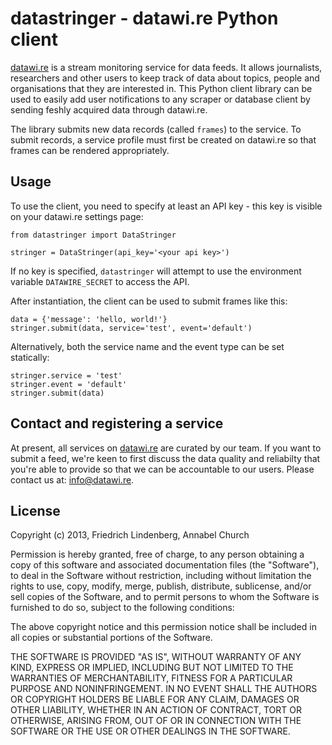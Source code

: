 datastringer - datawi.re Python client
======================================

[datawi.re](http://datawi.re) is a stream monitoring service for data feeds.
It allows journalists, researchers and other users to keep track of data about 
topics, people and organisations that they are interested in. This Python
client library can be used to easily add user notifications to any scraper
or database client by sending feshly acquired data through datawi.re.

The library submits new data records (called ``frames``) to the service. To
submit records, a service profile must first be created on datawi.re so that 
frames can be rendered appropriately.


Usage
-----

To use the client, you need to specify at least an API key - this key is
visible on your datawi.re settings page:

    from datastringer import DataStringer

    stringer = DataStringer(api_key='<your api key>')

If no key is specified, ``datastringer`` will attempt to use the environment 
variable ``DATAWIRE_SECRET`` to access the API. 

After instantiation, the client can be used to submit frames like this:

    data = {'message': 'hello, world!'}
    stringer.submit(data, service='test', event='default')

Alternatively, both the service name and the event type can be set statically:

    stringer.service = 'test'
    stringer.event = 'default'
    stringer.submit(data)


Contact and registering a service
---------------------------------

At present, all services on [datawi.re](http://datawi.re) are curated by our
team. If you want to submit a feed, we're keen to first discuss the data
quality and reliabilty that you're able to provide so that we can be 
accountable to our users. Please contact us at: info@datawi.re.


License
-------

Copyright (c) 2013, Friedrich Lindenberg, Annabel Church

Permission is hereby granted, free of charge, to any person obtaining a
copy of this software and associated documentation files (the
"Software"), to deal in the Software without restriction, including
without limitation the rights to use, copy, modify, merge, publish,
distribute, sublicense, and/or sell copies of the Software, and to
permit persons to whom the Software is furnished to do so, subject to
the following conditions:

The above copyright notice and this permission notice shall be included
in all copies or substantial portions of the Software.

THE SOFTWARE IS PROVIDED "AS IS", WITHOUT WARRANTY OF ANY KIND, EXPRESS
OR IMPLIED, INCLUDING BUT NOT LIMITED TO THE WARRANTIES OF
MERCHANTABILITY, FITNESS FOR A PARTICULAR PURPOSE AND NONINFRINGEMENT.
IN NO EVENT SHALL THE AUTHORS OR COPYRIGHT HOLDERS BE LIABLE FOR ANY
CLAIM, DAMAGES OR OTHER LIABILITY, WHETHER IN AN ACTION OF CONTRACT,
TORT OR OTHERWISE, ARISING FROM, OUT OF OR IN CONNECTION WITH THE
SOFTWARE OR THE USE OR OTHER DEALINGS IN THE SOFTWARE.
